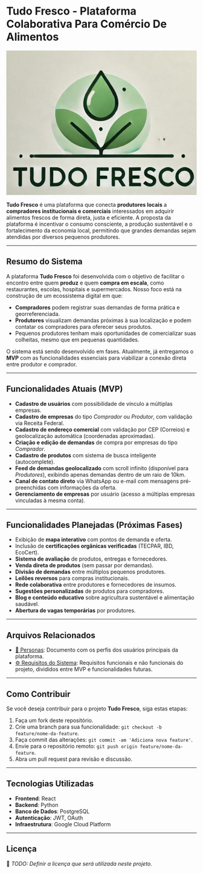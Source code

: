 # Tudo Fresco - Plataforma Colaborativa Para Comércio De Alimentos

![Tudo Fresco Logo](./logo.png)

**Tudo Fresco** é uma plataforma que conecta **produtores locais** a **compradores institucionais e comerciais** interessados em adquirir alimentos frescos de forma direta, justa e eficiente. A proposta da plataforma é incentivar o consumo consciente, a produção sustentável e o fortalecimento da economia local, permitindo que grandes demandas sejam atendidas por diversos pequenos produtores.

---

## Resumo do Sistema

A plataforma **Tudo Fresco** foi desenvolvida com o objetivo de facilitar o encontro entre quem **produz** e quem **compra em escala**, como restaurantes, escolas, hospitais e supermercados. Nosso foco está na construção de um ecossistema digital em que:

- **Compradores** podem registrar suas demandas de forma prática e georreferenciada.
- **Produtores** visualizam demandas próximas à sua localização e podem contatar os compradores para oferecer seus produtos.
- Pequenos produtores tenham mais oportunidades de comercializar suas colheitas, mesmo que em pequenas quantidades.

O sistema está sendo desenvolvido em fases. Atualmente, já entregamos o **MVP** com as funcionalidades essenciais para viabilizar a conexão direta entre produtor e comprador.

---

## Funcionalidades Atuais (MVP)

- **Cadastro de usuários** com possibilidade de vínculo a múltiplas empresas.
- **Cadastro de empresas** do tipo *Comprador* ou *Produtor*, com validação via Receita Federal.
- **Cadastro de endereço comercial** com validação por CEP (Correios) e geolocalização automática (coordenadas aproximadas).
- **Criação e edição de demandas** de compra por empresas do tipo *Comprador*.
- **Cadastro de produtos** com sistema de busca inteligente (autocomplete).
- **Feed de demandas geolocalizado** com scroll infinito (disponível para *Produtores*), exibindo apenas demandas dentro de um raio de 10km.
- **Canal de contato direto** via WhatsApp ou e-mail com mensagens pré-preenchidas com informações da oferta.
- **Gerenciamento de empresas** por usuário (acesso a múltiplas empresas vinculadas à mesma conta).

---

## Funcionalidades Planejadas (Próximas Fases)

- Exibição de **mapa interativo** com pontos de demanda e oferta.
- Inclusão de **certificações orgânicas verificadas** (TECPAR, IBD, EcoCert).
- **Sistema de avaliação** de produtos, entregas e fornecedores.
- **Venda direta de produtos** (sem passar por demandas).
- **Divisão de demandas** entre múltiplos pequenos produtores.
- **Leilões reversos** para compras institucionais.
- **Rede colaborativa** entre produtores e fornecedores de insumos.
- **Sugestões personalizadas** de produtos para compradores.
- **Blog e conteúdo educativo** sobre agricultura sustentável e alimentação saudável.
- **Abertura de vagas temporárias** por produtores.

---

## Arquivos Relacionados

- [📄 Personas](personas.md): Documento com os perfis dos usuários principais da plataforma.
- [⚙️ Requisitos do Sistema](requisitos.md): Requisitos funcionais e não funcionais do projeto, divididos entre MVP e funcionalidades futuras.

---

## Como Contribuir

Se você deseja contribuir para o projeto **Tudo Fresco**, siga estas etapas:

1. Faça um fork deste repositório.
2. Crie uma branch para sua funcionalidade: `git checkout -b feature/nome-da-feature`.
3. Faça commit das alterações: `git commit -am 'Adiciona nova feature'`.
4. Envie para o repositório remoto: `git push origin feature/nome-da-feature`.
5. Abra um pull request para revisão e discussão.

---

## Tecnologias Utilizadas

- **Frontend**: React
- **Backend**: Python
- **Banco de Dados**: PostgreSQL
- **Autenticação**: JWT, OAuth
- **Infraestrutura**: Google Cloud Platform

---

## Licença

📌 *TODO: Definir a licença que será utilizada neste projeto.*
